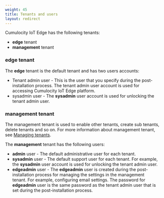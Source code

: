 ```yaml
---
weight: 45
title: Tenants and users
layout: redirect
---
```


Cumulocity IoT Edge has the following tenants:

* **edge** tenant
* **management** tenant

### edge tenant

The **edge** tenant is the default tenant and has two users accounts:

* Tenant admin user - This is the user that you specify during the post-installation process. The tenant admin user account is used for accessing Cumulocity IoT Edge platform.
* sysadmin user - The **sysadmin** user account is used for unlocking the tenant admin user.

### management tenant

The management tenant is used to enable other tenants, create sub tenants, delete tenants and so on. For more information about management tenant, see [Managing tenants](/users-guide/enterprise-edition/).

The **management** tenant has the following users:

* **admin** user - The default administrative user for each tenant. 
* **sysadmin** user - The default support user for each tenant. For example, the **sysadmin** user account is used for unlocking the tenant admin user.
* **edgeadmin** user - The **edgeadmin** user is created during the post-installation process for managing the settings in the management tenant. For example, configuring email settings. The password for **edgeadmin** user is the same password as the tenant admin user that is set during the post-installation process.


